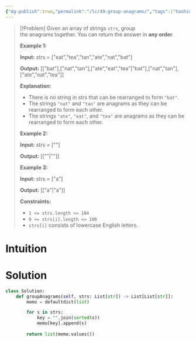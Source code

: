 ```yaml
---
{"dg-publish":true,"permalink":"/lc/49-group-anagrams/","tags":["hashing","array","string"]}
---
```


> [!Problem]
> Given an array of strings `strs`, group the anagrams together. You can return the answer in **any order**.
> 
> **Example 1:**
> 
> **Input:** strs = ["eat","tea","tan","ate","nat","bat"]
> 
> **Output:** [["bat"],["nat","tan"],["ate","eat","tea"\|"bat"],["nat","tan"],["ate","eat","tea"]]
> 
> **Explanation:**
> 
> - There is no string in strs that can be rearranged to form `"bat"`.
> - The strings `"nat"` and `"tan"` are anagrams as they can be rearranged to form each other.
> - The strings `"ate"`, `"eat"`, and `"tea"` are anagrams as they can be rearranged to form each other.
> 
> **Example 2:**
> 
> **Input:** strs = [""]
> 
> **Output:** [[""\|""]]
> 
> **Example 3:**
> 
> **Input:** strs = ["a"]
> 
> **Output:** [["a"\|"a"]]
> 
> **Constraints:**
> 
> - `1 <= strs.length <= 104`
> - `0 <= strs[i].length <= 100`
> - `strs[i]` consists of lowercase English letters.

# Intuition

# Solution
```python
class Solution:
    def groupAnagrams(self, strs: List[str]) -> List[List[str]]:
        memo = defaultdict(list)

        for s in strs:
            key = "".join(sorted(s))
            memo[key].append(s)
        
        return list(memo.values())
```